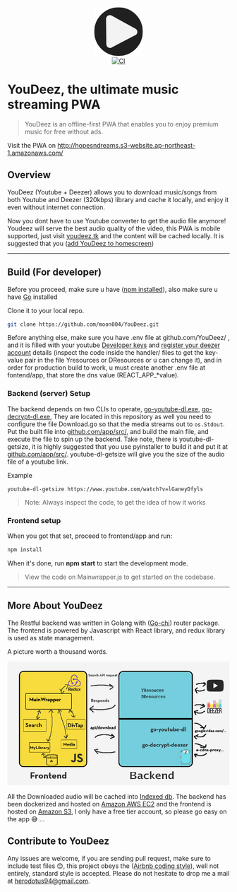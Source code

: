 <div align="center"><img src="img/youdeez_192.png" alt="logo" width="110" height="110"></div>

<div align="center">
  <a href="https://circleci.com/gh/moon004/YouDeez">
    <img src="https://circleci.com/gh/moon004/YouDeez.png" alt="CI">
  </a>
</div>

# YouDeez, the ultimate music streaming PWA
 
> YouDeez is an offline-first PWA that enables you to enjoy premium music for free without ads.

Visit the PWA on http://hopesndreams.s3-website.ap-northeast-1.amazonaws.com/

## Overview
YouDeez (Youtube + Deezer) allows you to download music/songs from both Youtube and Deezer (320kbps) library and cache it locally, and enjoy it even without internet connection.

Now you dont have to use Youtube converter to get the audio file anymore! Youdeez will serve the best audio quality of the video, this PWA is mobile supported, just visit [youdeez.tk](http://hopesndreams.s3-website.ap-northeast-1.amazonaws.com/) and the content will be cached locally. It is suggested that you ([add YouDeez to homescreen](https://www.howtogeek.com/196087/how-to-add-websites-to-the-home-screen-on-any-smartphone-or-tablet/))

***
## Build (For developer)
Before you proceed, make sure u have ([npm installed](https://www.npmjs.com/get-npm)), also make sure u have [Go](https://golang.org/dl/) installed

Clone it to your local repo.
```sh
git clone https://github.com/moon004/YouDeez.git
```
Before anything else, make sure you have .env file at github.com/YouDeez/ , and it is filled with your youtube [Developer keys](https://developers.google.com/youtube/v3/getting-started) and [register your deezer account](https://www.deezer.com/register) details (inspect the code inside the handler/ files to get the key-value pair in the file Yresources or DResources or u can change it), and in order for production build to work, u must create another .env file at fontend/app, that store the dns value (REACT_APP_*value).

### Backend (server) Setup
The backend depends on two CLIs to operate, [go-youtube-dl.exe](https://github.com/ytdl-org/youtube-dl/), [go-decrypt-dl.exe](https://github.com/moon004/Go-deezer-downloader), They are located in this repository as well you need to configure the file Download.go so that the media streams out to ```os.Stdout```. Put the built file into [github.com/app/src/](https://github.com/moon004/YouDeez/tree/master/app/src), and build the main file, and execute the file to spin up the backend. Take note, there is youtube-dl-getsize, it is highly suggested that you use pyinstaller to build it and put it at [github.com/app/src/](https://github.com/moon004/YouDeez/tree/master/app/src). youtube-dl-getsize will give you the size of the audio file of a youtube link.

Example
```
youtube-dl-getsize https://www.youtube.com/watch?v=lGaneyDfyls
```

>Note: Always inspect the code, to get the idea of how it works

### Frontend setup
When you got that set, proceed to frontend/app and run:
```sh
npm install
```

When it's done, run **npm start** to start the development mode.

>View the code on Mainwrapper.js to get started on the codebase.

***
## More About YouDeez
The Restful backend was written in Golang with ([Go-chi](https://github.com/go-chi/chi)) router package. The frontend is powered by Javascript with React library, and redux library is used as state management.

A picture worth a thousand words.

![My Design](img/architecture.png)

All the Downloaded audio will be cached into [Indexed db](https://developer.mozilla.org/en-US/docs/Web/API/IndexedDB_API). The backend has been dockerized and hosted on [Amazon AWS EC2](https://aws.amazon.com/free/) and the frontend is hosted on [Amazon S3](https://docs.aws.amazon.com/AmazonS3/latest/dev/WebsiteHosting.html), I only have a free tier account, so please go easy on the app :sweat_smile: ...

## Contribute to YouDeez

Any issues are welcome, if you are sending pull request, make sure to include test files :blush:, this project obeys the ([Airbnb coding style](https://github.com/airbnb/javascript)), well not entirely, standard style is accepted. Please do not hesitate to drop me a mail at herodotus94@gmail.com.